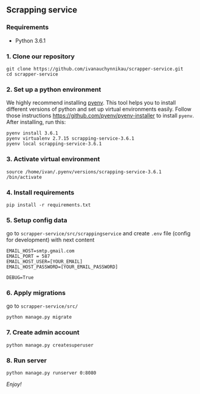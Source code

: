 ## Scrapping service

### Requirements
* Python 3.6.1

### 1. Clone our repository
    git clone https://github.com/ivanauchynnikau/scrapper-service.git
    cd scrapper-service

### 2. Set up a python environment
We highly recommend installing [pyenv](https://github.com/pyenv/pyenv). 
This tool helps you to install different versions of python and set up 
virtual environments easily. Follow those instructions https://github.com/pyenv/pyenv-installer 
to install `pyenv`. After installing, run this:

    pyenv install 3.6.1
    pyenv virtualenv 2.7.15 scrapping-service-3.6.1
    pyenv local scrapping-service-3.6.1
    
### 3. Activate virtual environment
    source /home/ivan/.pyenv/versions/scrapping-service-3.6.1 /bin/activate
    
    
### 4. Install requirements
    pip install -r requirements.txt
    
### 5. Setup config data
go to `scrapper-service/src/scrappingservice` and create `.env` file (config for development) 
with next content

    EMAIL_HOST=smtp.gmail.com
    EMAIL_PORT = 587
    EMAIL_HOST_USER=[YOUR_EMAIL]
    EMAIL_HOST_PASSWORD=[YOUR_EMAIL_PASSWORD]
    
    DEBUG=True    
    
### 6. Apply migrations    
go to `scrapper-service/src/`

    python manage.py migrate
    
### 7. Create admin account
    python manage.py createsuperuser    
    
### 8. Run server    
    python manage.py runserver 0:8080

*Enjoy!*


    
     






